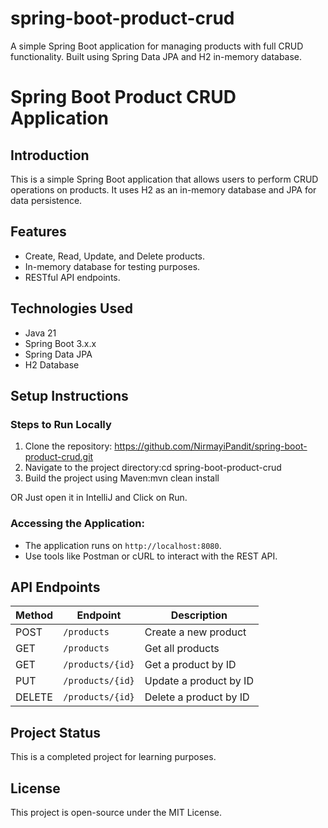 # spring-boot-product-crud
A simple Spring Boot application for managing products with full CRUD functionality. Built using Spring Data JPA and H2 in-memory database.

# Spring Boot Product CRUD Application

## Introduction
This is a simple Spring Boot application that allows users to perform CRUD operations on products. It uses H2 as an in-memory database and JPA for data persistence.

## Features
- Create, Read, Update, and Delete products.
- In-memory database for testing purposes.
- RESTful API endpoints.

## Technologies Used
- Java 21
- Spring Boot 3.x.x
- Spring Data JPA
- H2 Database

## Setup Instructions

### Steps to Run Locally
1. Clone the repository: https://github.com/NirmayiPandit/spring-boot-product-crud.git
2. Navigate to the project directory:cd spring-boot-product-crud
3. Build the project using Maven:mvn clean install

OR
Just open it in IntelliJ and Click on Run.

### Accessing the Application:
- The application runs on `http://localhost:8080`.
- Use tools like Postman or cURL to interact with the REST API.

## API Endpoints

| Method | Endpoint         | Description                |
|--------|------------------|----------------------------|
| POST   | `/products`      | Create a new product       |
| GET    | `/products`      | Get all products           |
| GET    | `/products/{id}` | Get a product by ID        |
| PUT    | `/products/{id}` | Update a product by ID     |
| DELETE | `/products/{id}` | Delete a product by ID     |

## Project Status
This is a completed project for learning purposes.

## License
This project is open-source under the MIT License.


